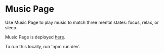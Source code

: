 <h1>Music Page</h1>

<p>
Use Music Page to play music to match three mental states: focus, relax, or sleep.

Music Page is deployed <a target='blank' href='https://music-page-dun.vercel.app/'>here</a>.

To run this locally, run 'npm run dev'.
</p>